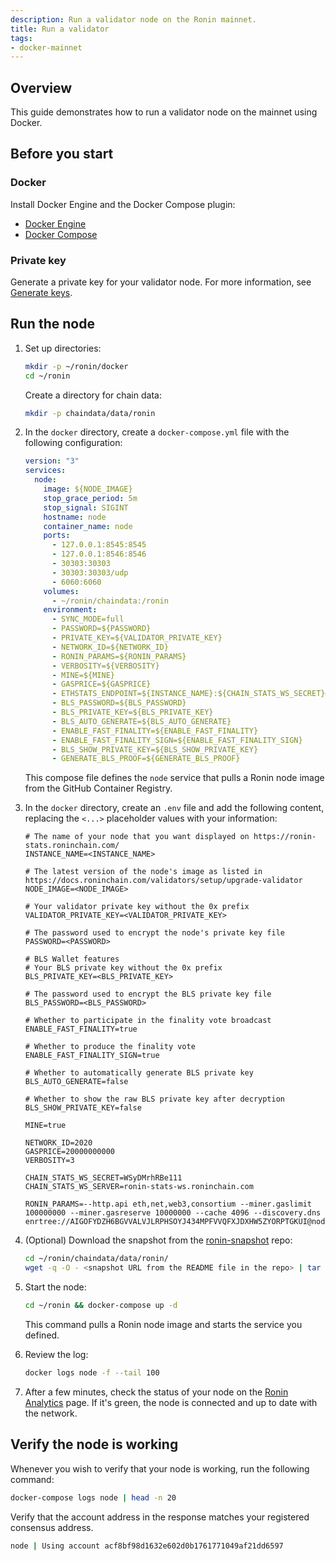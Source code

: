 ```yaml
---
description: Run a validator node on the Ronin mainnet.
title: Run a validator
tags:
- docker-mainnet
---
```


## Overview

This guide demonstrates how to run a validator node on the mainnet using Docker.

## Before you start

### Docker

Install Docker Engine and the Docker Compose plugin:

* [Docker Engine](https://docs.docker.com/engine/)
* [Docker Compose](https://docs.docker.com/compose/)

### Private key

Generate a private key for your validator node. For more information, see [Generate keys](../generate-keys.md).

## Run the node

1. Set up directories:

   ```bash
   mkdir -p ~/ronin/docker
   cd ~/ronin
   ```

   Create a directory for chain data:

   ```bash
   mkdir -p chaindata/data/ronin
   ```

2. In the `docker` directory, create a `docker-compose.yml` file with the following configuration:

   ```yaml
   version: "3"
   services:
     node:
       image: ${NODE_IMAGE}
       stop_grace_period: 5m
       stop_signal: SIGINT
       hostname: node
       container_name: node
       ports:
         - 127.0.0.1:8545:8545
         - 127.0.0.1:8546:8546
         - 30303:30303
         - 30303:30303/udp
         - 6060:6060
       volumes:
         - ~/ronin/chaindata:/ronin
       environment:
         - SYNC_MODE=full
         - PASSWORD=${PASSWORD}
         - PRIVATE_KEY=${VALIDATOR_PRIVATE_KEY}
         - NETWORK_ID=${NETWORK_ID}
         - RONIN_PARAMS=${RONIN_PARAMS}
         - VERBOSITY=${VERBOSITY}
         - MINE=${MINE}
         - GASPRICE=${GASPRICE}
         - ETHSTATS_ENDPOINT=${INSTANCE_NAME}:${CHAIN_STATS_WS_SECRET}@${CHAIN_STATS_WS_SERVER}:443
         - BLS_PASSWORD=${BLS_PASSWORD}
         - BLS_PRIVATE_KEY=${BLS_PRIVATE_KEY}
         - BLS_AUTO_GENERATE=${BLS_AUTO_GENERATE}
         - ENABLE_FAST_FINALITY=${ENABLE_FAST_FINALITY}
         - ENABLE_FAST_FINALITY_SIGN=${ENABLE_FAST_FINALITY_SIGN}
         - BLS_SHOW_PRIVATE_KEY=${BLS_SHOW_PRIVATE_KEY}
         - GENERATE_BLS_PROOF=${GENERATE_BLS_PROOF}
   ```

   This compose file defines the `node` service that pulls a Ronin node image from the GitHub Container Registry.
3. In the `docker` directory, create an `.env` file and add the following content, replacing the `<...>` placeholder values with your information:

   ```text
   # The name of your node that you want displayed on https://ronin-stats.roninchain.com/
   INSTANCE_NAME=<INSTANCE_NAME>
 
   # The latest version of the node's image as listed in https://docs.roninchain.com/validators/setup/upgrade-validator
   NODE_IMAGE=<NODE_IMAGE>
 
   # Your validator private key without the 0x prefix
   VALIDATOR_PRIVATE_KEY=<VALIDATOR_PRIVATE_KEY>
 
   # The password used to encrypt the node's private key file
   PASSWORD=<PASSWORD>
 
   # BLS Wallet features
   # Your BLS private key without the 0x prefix
   BLS_PRIVATE_KEY=<BLS_PRIVATE_KEY>
 
   # The password used to encrypt the BLS private key file
   BLS_PASSWORD=<BLS_PASSWORD>
 
   # Whether to participate in the finality vote broadcast
   ENABLE_FAST_FINALITY=true
 
   # Whether to produce the finality vote
   ENABLE_FAST_FINALITY_SIGN=true
 
   # Whether to automatically generate BLS private key
   BLS_AUTO_GENERATE=false
 
   # Whether to show the raw BLS private key after decryption
   BLS_SHOW_PRIVATE_KEY=false
 
   MINE=true
 
   NETWORK_ID=2020
   GASPRICE=20000000000
   VERBOSITY=3
 
   CHAIN_STATS_WS_SECRET=WSyDMrhRBe111
   CHAIN_STATS_WS_SERVER=ronin-stats-ws.roninchain.com
 
   RONIN_PARAMS=--http.api eth,net,web3,consortium --miner.gaslimit 100000000 --miner.gasreserve 10000000 --cache 4096 --discovery.dns enrtree://AIGOFYDZH6BGVVALVJLRPHSOYJ434MPFVVQFXJDXHW5ZYORPTGKUI@nodes.roninchain.com
   ```

4. (Optional) Download the snapshot from the [ronin-snapshot](https://github.com/axieinfinity/ronin-snapshot) repo:

   ```bash
   cd ~/ronin/chaindata/data/ronin/
   wget -q -O - <snapshot URL from the README file in the repo> | tar -I zstd -xvf -
   ```

5. Start the node:

   ```bash
   cd ~/ronin && docker-compose up -d
   ```

   This command pulls a Ronin node image and starts the service you defined.
6. Review the log:

   ```bash
   docker logs node -f --tail 100
   ```

7. After a few minutes, check the status of your node on the [Ronin Analytics](https://ronin-stats.roninchain.com/) page. If it's green, the node is connected and up to date with the network.

## Verify the node is working

Whenever you wish to verify that your node is working, run the following command:

```bash
docker-compose logs node | head -n 20
```

Verify that the account address in the response matches your registered consensus address.

```bash
node | Using account acf8bf98d1632e602d0b1761771049af21dd6597
```
